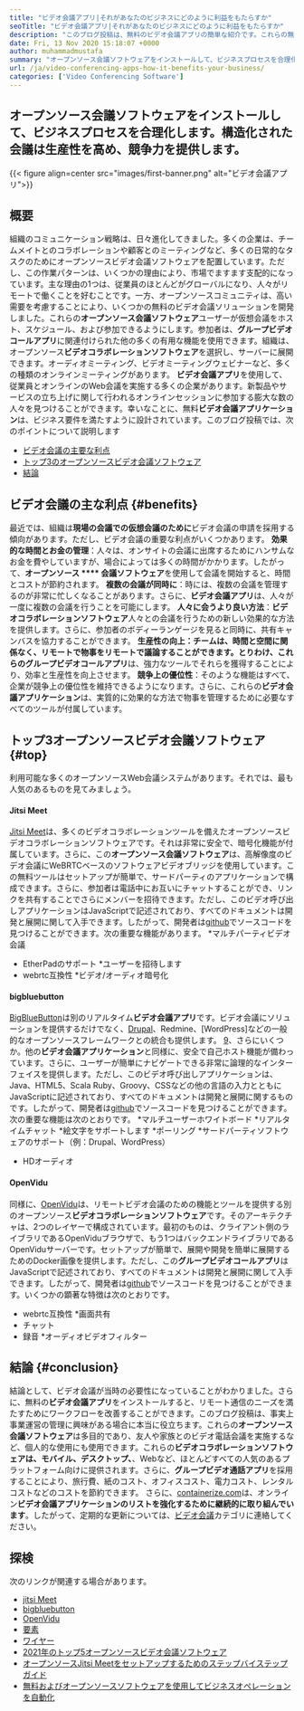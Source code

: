 ```yaml
---
title: "ビデオ会議アプリ|それがあなたのビジネスにどのように利益をもたらすか" 
seoTitle: "ビデオ会議アプリ|それがあなたのビジネスにどのように利益をもたらすか" 
description: "このブログ投稿は、無料のビデオ会議アプリの簡単な紹介です。これらの無料コラボレーションソフトウェアは、グループミーティングに幅広い機能を提供します。" 
date: Fri, 13 Nov 2020 15:18:07 +0000
author: muhammadmustafa
summary: "オープンソース会議ソフトウェアをインストールして、ビジネスプロセスを合理化します。構造化された会議は生産性を高め、競争力を提供します。" 
url: /ja/video-conferencing-apps-how-it-benefits-your-business/
categories: ['Video Conferencing Software']
---
```


## オープンソース会議ソフトウェアをインストールして、ビジネスプロセスを合理化します。構造化された会議は生産性を高め、競争力を提供します。

{{< figure align=center src="images/first-banner.png" alt="ビデオ会議アプリ">}}


## 概要
組織のコミュニケーション戦略は、日々進化してきました。多くの企業は、チームメイトとのコラボレーションや顧客とのミーティングなど、多くの日常的なタスクのためにオープンソースビデオ会議ソフトウェアを配置しています。ただし、この作業パターンは、いくつかの理由により、市場でますます支配的になっています。主な理由の1つは、従業員のほとんどがグローバルになり、人々がリモートで働くことを好むことです。一方、オープンソースコミュニティは、高い需要を考慮することにより、いくつかの無料のビデオ会議ソリューションを開発しました。これらの**オープンソース会議ソフトウェア**ユーザーが仮想会議をホスト、スケジュール、および参加できるようにします。参加者は、**グループビデオコールアプリ**に関連付けられた他の多くの有用な機能を使用できます。組織は、オープンソース**ビデオコラボレーションソフトウェア**を選択し、サーバーに展開できます。オーディオミーティング、ビデオミーティングウェビナーなど、多くの種類のオンラインミーティングがあります。
**ビデオ会議アプリ**を使用して、従業員とオンラインのWeb会議を実施する多くの企業があります。新製品やサービスの立ち上げに関して行われるオンラインセッションに参加する膨大な数の人々を見つけることができます。幸いなことに、無料**ビデオ会議アプリケーション**は、ビジネス要件を満たすように設計されています。このブログ投稿では、次のポイントについて説明します
  * [][1][ビデオ会議の主要な利点][2]
  * [トップ3のオープンソースビデオ会議ソフトウェア][3]
  * [結論][4]

## ビデオ会議の主な利点 {#benefits}
最近では、組織は**現場の会議での仮想会議のために**ビデオ会議の申請を採用する傾向があります。ただし、ビデオ会議の重要な利点がいくつかあります。
**効果的な時間とお金の管理**：人々は、オンサイトの会議に出席するためにハンサムなお金を費やしていますが、場合によっては多くの時間がかかります。したがって、**オープンソース **** 会議ソフトウェア**を使用して会議を開始すると、時間とコストが節約されます。
**複数の会議が同時に**：時には、複数の会議を管理するのが非常に忙しくなることがあります。さらに、**ビデオ会議アプリ**は、人々が一度に複数の会議を行うことを可能にします。
**人々に会うより良い方法**：**ビデオコラボレーションソフトウェア**人々との会議を行うための新しい効果的な方法を提供します。さらに、参加者のボディーランゲージを見ると同時に、共有キャンバスを協力することができます。
**生産性の向上：**チームは、時間と空間に関係なく、リモートで物事をリモートで議論することができます。とりわけ、これらの**グループビデオコールアプリ**は、強力なツールでそれらを獲得することにより、効率と生産性を向上させます。
**競争上の優位性**：そのような機能はすべて、企業が競争上の優位性を維持できるようになります。さらに、これらの**ビデオ会議アプリケーション**は、実質的に効果的な方法で物事を管理するために必要なすべてのツールが付属しています。

## トップ3オープンソースビデオ会議ソフトウェア {#top}
利用可能な多くのオープンソースWeb会議システムがあります。それでは、最も人気のあるものを見てみましょう。

#### Jitsi Meet
[Jitsi Meet][5]は、多くのビデオコラボレーションツールを備えたオープンソースビデオコラボレーションソフトウェアです。それは非常に安全で、暗号化機能が付属しています。さらに、この**オープンソース会議ソフトウェア**は、高解像度のビデオ会議にWeBRTCベースのソフトウェアビデオブリッジを使用しています。この無料ツールはセットアップが簡単で、サードパーティのアプリケーションで構成できます。さらに、参加者は電話中にお互いにチャットすることができ、リンクを共有することでさらにメンバーを招待できます。ただし、このビデオ呼び出しアプリケーションはJavaScriptで記述されており、すべてのドキュメントは開発と展開に関して入手できます。したがって、開発者は[github][6]でソースコードを見つけることができます。次の重要な機能があります。
  *マルチパーティビデオ会議
  * EtherPadのサポート
  *ユーザーを招待します
  * webrtc互換性
  *ビデオ/オーディオ暗号化

#### bigbluebutton
[BigBlueButton][7]は別のリアルタイム**ビデオ会議アプリ**です。ビデオ会議にソリューションを提供するだけでなく、[Drupal][8]、Redmine、[WordPress]などの一般的なオープンソースフレームワークとの統合も提供します。 [9]、さらにいくつか。他の**ビデオ会議アプリケーション**と同様に、安全で自己ホスト機能が備わっています。さらに、ユーザーが簡単にナビゲートできる非常に論理的なインターフェイスを提供します。ただし、このビデオ呼び出しアプリケーションは、Java、HTML5、Scala Ruby、Groovy、CSSなどの他の言語の入力とともにJavaScriptに記述されており、すべてのドキュメントは開発と展開に関するものです。したがって、開発者は[github][10]でソースコードを見つけることができます。次の重要な機能は次のとおりです。
  *マルチユーザーホワイトボード
  *リアルタイムチャット
  *絵文字をサポートします
  *ポーリング
  *サードパーティソフトウェアのサポート（例：Drupal、WordPress）
  * HDオーディオ

#### OpenVidu
同様に、[OpenVidu][11]は、リモートビデオ会議のための機能とツールを提供する別のオープンソース**ビデオコラボレーションソフトウェア**です。そのアーキテクチャは、2つのレイヤーで構成されています。最初のものは、クライアント側のライブラリであるOpenViduブラウザで、もう1つはバックエンドライブラリであるOpenViduサーバーです。セットアップが簡単で、展開や開発を簡単に展開するためのDocker画像を提供します。ただし、この**グループビデオコールアプリ**はJavaScriptで記述されており、すべてのドキュメントは開発と展開に関して入手できます。したがって、開発者は[github][12]でソースコードを見つけることができます。いくつかの顕著な特徴は次のとおりです。
  * webrtc互換性
  *画面共有
  * チャット
  * 録音
  *オーディオビデオフィルター

## 結論 {#conclusion}
結論として、ビデオ会議が当時の必要性になっていることがわかりました。さらに、無料の**ビデオ会議アプリ**をインストールすると、リモート通信のニーズを満たすためにワークフローを改善することができます。このブログ投稿は、事実上事業運営の管理に興味がある場合に本当に役立ちます。これらの**オープンソース会議ソフトウェア**は多目的であり、友人や家族とのビデオ電話会議を実施するなど、個人的な使用にも使用できます。これらの**ビデオコラボレーションソフトウェアは、モバイル、デスクトップ、**、Webなど、ほとんどすべての人気のあるプラットフォーム向けに提供されます。さらに、**グループビデオ通話アプリ**を採用することにより、旅行費、紙のコスト、オフィスコスト、電力コスト、レンタルコストなどのコストを節約できます。
さらに、[containerize.com][13]は、オンライン**ビデオ会議アプリケーションのリストを強化するために継続的に取り組んでいます**。したがって、定期的な更新については、[ビデオ会議][14]カテゴリに連絡してください。

## 探検
次のリンクが関連する場合があります。
  * [jitsi Meet][5]
  * [bigbluebutton][7]
  * [OpenVidu][11]
  * [要素][15]
  * [ワイヤー][16]
  * [2021年のトップ5オープンソースビデオ会議ソフトウェア][17]
  * [オープンソースJitsi Meetをセットアップするためのステップバイステップガイド][18]
  * [無料およびオープンソースソフトウェアを使用してビジネスオペレーションを自動化][19]

  
[1]: #why
[2]: #benefits
[3]: #top
[4]: #conclusion
[5]: https://products.containerize.com/video-conferencing/jitsi
[6]: https://github.com/jitsi/jitsi-meet
[7]: https://products.containerize.com/video-conferencing/bigbluebutton
[8]: https://products.containerize.com/content-management/drupal/
[9]: https://products.containerize.com/blogging/wordpress/
[10]: https://github.com/bigbluebutton/bigbluebutton
[11]: https://products.containerize.com/video-conferencing/openvidu
[12]: https://github.com/OpenVidu/openvidu
[13]: https://www.containerize.com/
[14]: https://products.containerize.com/video-conferencing/
[15]: https://products.containerize.com/video-conferencing/element
[16]: https://products.containerize.com/video-conferencing/wire
[17]: https://blog.containerize.com/video-conferencing-software/top-5-open-source-video-conferencing-software-of-2021/
[18]: https://blog.containerize.com/video-conferencing-software/how-to-set-up-open-source-jitsi-meet/
[19]: https://blog.containerize.com/blogging/automate-business-operations-using-open-source-software/
